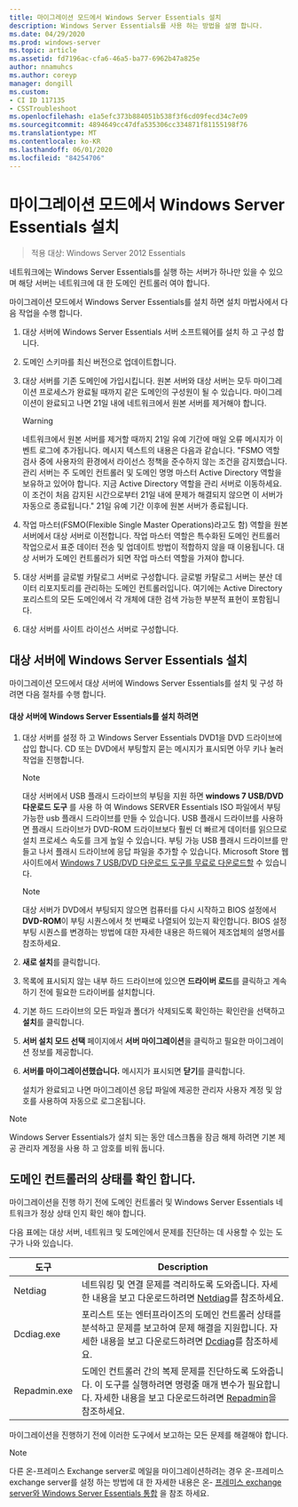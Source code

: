 ```yaml
---
title: 마이그레이션 모드에서 Windows Server Essentials 설치
description: Windows Server Essentials를 사용 하는 방법을 설명 합니다.
ms.date: 04/29/2020
ms.prod: windows-server
ms.topic: article
ms.assetid: fd7196ac-cfa6-46a5-ba77-6962b47a825e
author: nnamuhcs
ms.author: coreyp
manager: dongill
ms.custom:
- CI ID 117135
- CSSTroubleshoot
ms.openlocfilehash: e1a5efc373b884051b538f3f6cd09fecd34c7e09
ms.sourcegitcommit: 4894649cc47dfa535306cc334871f81155198f76
ms.translationtype: MT
ms.contentlocale: ko-KR
ms.lasthandoff: 06/01/2020
ms.locfileid: "84254706"
---
```

# <a name="install-windows-server-essentials-in-migration-mode"></a>마이그레이션 모드에서 Windows Server Essentials 설치

> 적용 대상: Windows Server 2012 Essentials

네트워크에는 Windows Server Essentials를 실행 하는 서버가 하나만 있을 수 있으며 해당 서버는 네트워크에 대 한 도메인 컨트롤러 여야 합니다.  
  
 마이그레이션 모드에서 Windows Server Essentials를 설치 하면 설치 마법사에서 다음 작업을 수행 합니다.  
  
1.  대상 서버에 Windows Server Essentials 서버 소프트웨어를 설치 하 고 구성 합니다.  
  
2.  도메인 스키마를 최신 버전으로 업데이트합니다.  
  
3.  대상 서버를 기존 도메인에 가입시킵니다. 원본 서버와 대상 서버는 모두 마이그레이션 프로세스가 완료될 때까지 같은 도메인의 구성원이 될 수 있습니다. 마이그레이션이 완료되고 나면 21일 내에 네트워크에서 원본 서버를 제거해야 합니다.  
  
    > [!WARNING]
    >  네트워크에서 원본 서버를 제거할 때까지 21일 유예 기간에 매일 오류 메시지가 이벤트 로그에 추가됩니다. 메시지 텍스트의 내용은 다음과 같습니다. "FSMO 역할 검사 중에 사용자의 환경에서 라이선스 정책을 준수하지 않는 조건을 감지했습니다. 관리 서버는 주 도메인 컨트롤러 및 도메인 명명 마스터 Active Directory 역할을 보유하고 있어야 합니다. 지금 Active Directory 역할을 관리 서버로 이동하세요. 이 조건이 처음 감지된 시간으로부터 21일 내에 문제가 해결되지 않으면 이 서버가 자동으로 종료됩니다." 21일 유예 기간 이후에 원본 서버가 종료됩니다.  
  
4.  작업 마스터(FSMO(Flexible Single Master Operations)라고도 함) 역할을 원본 서버에서 대상 서버로 이전합니다. 작업 마스터 역할은 특수화된 도메인 컨트롤러 작업으로서 표준 데이터 전송 및 업데이트 방법이 적합하지 않을 때 이용됩니다. 대상 서버가 도메인 컨트롤러가 되면 작업 마스터 역할을 가져야 합니다.  
  
5.  대상 서버를 글로벌 카탈로그 서버로 구성합니다. 글로벌 카탈로그 서버는 분산 데이터 리포지토리를 관리하는 도메인 컨트롤러입니다. 여기에는 Active Directory 포리스트의 모든 도메인에서 각 개체에 대한 검색 가능한 부분적 표현이 포함됩니다.  
  
6.  대상 서버를 사이트 라이선스 서버로 구성합니다.  
  
##  <a name="install-windows-server-essentials-on-the-destination-server"></a><a name="BKMK_Install"></a>대상 서버에 Windows Server Essentials 설치  
 마이그레이션 모드에서 대상 서버에 Windows Server Essentials를 설치 및 구성 하려면 다음 절차를 수행 합니다.  
  
#### <a name="to-install-windows-server-essentials-on-the-destination-server"></a>대상 서버에 Windows Server Essentials를 설치 하려면  
  
1. 대상 서버를 설정 하 고 Windows Server Essentials DVD1을 DVD 드라이브에 삽입 합니다. CD 또는 DVD에서 부팅할지 묻는 메시지가 표시되면 아무 키나 눌러 작업을 진행합니다.  
  
   > [!NOTE]
   >  대상 서버에서 USB 플래시 드라이브의 부팅을 지원 하면 **windows 7 USB/DVD 다운로드 도구** 를 사용 하 여 Windows SERVER Essentials ISO 파일에서 부팅 가능한 usb 플래시 드라이브를 만들 수 있습니다. USB 플래시 드라이브를 사용하면 플래시 드라이브가 DVD-ROM 드라이브보다 훨씬 더 빠르게 데이터를 읽으므로 설치 프로세스 속도를 크게 높일 수 있습니다. 부팅 가능 USB 플래시 드라이브를 만들고 나서 플래시 드라이브에 응답 파일을 추가할 수 있습니다. Microsoft Store 웹 사이트에서 [Windows 7 USB/DVD 다운로드 도구를 무료로 다운로드할](https://go.microsoft.com/fwlink/p/?LinkId=248282) 수 있습니다.  
  
   > [!NOTE]
   >  대상 서버가 DVD에서 부팅되지 않으면 컴퓨터를 다시 시작하고 BIOS 설정에서 **DVD-ROM**이 부팅 시퀀스에서 첫 번째로 나열되어 있는지 확인합니다. BIOS 설정 부팅 시퀀스를 변경하는 방법에 대한 자세한 내용은 하드웨어 제조업체의 설명서를 참조하세요.  
  
2. **새로 설치**를 클릭합니다.  
  
3. 목록에 표시되지 않는 내부 하드 드라이브에 있으면 **드라이버 로드**를 클릭하고 계속하기 전에 필요한 드라이버를 설치합니다.  
  
4. 기본 하드 드라이브의 모든 파일과 폴더가 삭제되도록 확인하는 확인란을 선택하고 **설치**를 클릭합니다.  
  
5. **서버 설치 모드 선택** 페이지에서 **서버 마이그레이션**을 클릭하고 필요한 마이그레이션 정보를 제공합니다.  
  
6. **서버를 마이그레이션했습니다.** 메시지가 표시되면 **닫기**를 클릭합니다.  
  
   설치가 완료되고 나면 마이그레이션 응답 파일에 제공한 관리자 사용자 계정 및 암호를 사용하여 자동으로 로그온됩니다.  
  
> [!NOTE]
>  Windows Server Essentials가 설치 되는 동안 데스크톱을 잠금 해제 하려면 기본 제공 관리자 계정을 사용 하 고 암호를 비워 둡니다.  
  
##  <a name="verify-the-health-of-the-domain-controller"></a><a name="BKMK_VerifyTheHealthOfDC"></a>도메인 컨트롤러의 상태를 확인 합니다.  
 마이그레이션을 진행 하기 전에 도메인 컨트롤러 및 Windows Server Essentials 네트워크가 정상 상태 인지 확인 해야 합니다.  
  
 다음 표에는 대상 서버, 네트워크 및 도메인에서 문제를 진단하는 데 사용할 수 있는 도구가 나와 있습니다.  
  
|도구|Description|  
|----------|-----------------|  
|Netdiag|네트워킹 및 연결 문제를 격리하도록 도와줍니다. 자세한 내용을 보고 다운로드하려면 [Netdiag](https://go.microsoft.com/fwlink/?LinkId=217388)를 참조하세요.|  
|Dcdiag.exe|포리스트 또는 엔터프라이즈의 도메인 컨트롤러 상태를 분석하고 문제를 보고하여 문제 해결을 지원합니다. 자세한 내용을 보고 다운로드하려면 [Dcdiag](https://go.microsoft.com/fwlink/?LinkId=217389)를 참조하세요.|  
|Repadmin.exe|도메인 컨트롤러 간의 복제 문제를 진단하도록 도와줍니다. 이 도구를 실행하려면 명령줄 매개 변수가 필요합니다. 자세한 내용을 보고 다운로드하려면 [Repadmin](https://go.microsoft.com/fwlink/?LinkId=217387)을 참조하세요.|  
  
 마이그레이션을 진행하기 전에 이러한 도구에서 보고하는 모든 문제를 해결해야 합니다.  
  
> [!NOTE]
>  다른 온-프레미스 Exchange server로 메일을 마이그레이션하려는 경우 온-프레미스 exchange server를 설정 하는 방법에 대 한 자세한 내용은 온- [프레미스 exchange server와 Windows Server Essentials 통합](../manage/Integrate-an-On-Premises-Exchange-Server-with-Windows-Server-Essentials.md) 을 참조 하세요.
